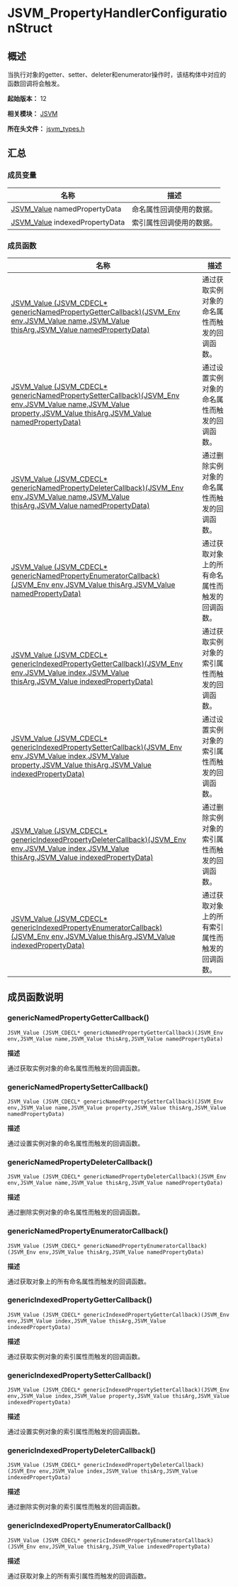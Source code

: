 # JSVM_PropertyHandlerConfigurationStruct
<!--Kit: Common Basic Capability-->
<!--Subsystem: arkcompiler-->
<!--Owner: @yuanxiaogou; @huanghan18; @suyuehhh; @KasonChan; @string_sz; @diking-->
<!--SE: @knightaoko-->
<!--TSE: @test_lzz-->

## 概述

当执行对象的getter、setter、deleter和enumerator操作时，该结构体中对应的函数回调将会触发。

**起始版本：** 12

**相关模块：** [JSVM](capi-jsvm.md)

**所在头文件：** [jsvm_types.h](capi-jsvm-types-h.md)

## 汇总

### 成员变量

| 名称                               | 描述 |
|----------------------------------| -- |
| [JSVM_Value](capi-jsvm-jsvm-value--8h.md) namedPropertyData | 命名属性回调使用的数据。 |
| [JSVM_Value](capi-jsvm-jsvm-value--8h.md) indexedPropertyData   | 索引属性回调使用的数据。 |


### 成员函数

| 名称 | 描述 |
| -- | -- |
| [JSVM_Value (JSVM_CDECL* genericNamedPropertyGetterCallback)(JSVM_Env env,JSVM_Value name,JSVM_Value thisArg,JSVM_Value namedPropertyData)](#genericnamedpropertygettercallback) | 通过获取实例对象的命名属性而触发的回调函数。 |
| [JSVM_Value (JSVM_CDECL* genericNamedPropertySetterCallback)(JSVM_Env env,JSVM_Value name,JSVM_Value property,JSVM_Value thisArg,JSVM_Value namedPropertyData)](#genericnamedpropertysettercallback) | 通过设置实例对象的命名属性而触发的回调函数。 |
| [JSVM_Value (JSVM_CDECL* genericNamedPropertyDeleterCallback)(JSVM_Env env,JSVM_Value name,JSVM_Value thisArg,JSVM_Value namedPropertyData)](#genericnamedpropertydeletercallback) | 通过删除实例对象的命名属性而触发的回调函数。 |
| [JSVM_Value (JSVM_CDECL* genericNamedPropertyEnumeratorCallback)(JSVM_Env env,JSVM_Value thisArg,JSVM_Value namedPropertyData)](#genericnamedpropertyenumeratorcallback) | 通过获取对象上的所有命名属性而触发的回调函数。 |
| [JSVM_Value (JSVM_CDECL* genericIndexedPropertyGetterCallback)(JSVM_Env env,JSVM_Value index,JSVM_Value thisArg,JSVM_Value indexedPropertyData)](#genericindexedpropertygettercallback) | 通过获取实例对象的索引属性而触发的回调函数。 |
| [JSVM_Value (JSVM_CDECL* genericIndexedPropertySetterCallback)(JSVM_Env env,JSVM_Value index,JSVM_Value property,JSVM_Value thisArg,JSVM_Value indexedPropertyData)](#genericindexedpropertysettercallback) | 通过设置实例对象的索引属性而触发的回调函数。 |
| [JSVM_Value (JSVM_CDECL* genericIndexedPropertyDeleterCallback)(JSVM_Env env,JSVM_Value index,JSVM_Value thisArg,JSVM_Value indexedPropertyData)](#genericindexedpropertydeletercallback) | 通过删除实例对象的索引属性而触发的回调函数。 |
| [JSVM_Value (JSVM_CDECL* genericIndexedPropertyEnumeratorCallback)(JSVM_Env env,JSVM_Value thisArg,JSVM_Value indexedPropertyData)](#genericindexedpropertyenumeratorcallback) | 通过获取对象上的所有索引属性而触发的回调函数。 |

## 成员函数说明

### genericNamedPropertyGetterCallback()

```
JSVM_Value (JSVM_CDECL* genericNamedPropertyGetterCallback)(JSVM_Env env,JSVM_Value name,JSVM_Value thisArg,JSVM_Value namedPropertyData)
```

**描述**

通过获取实例对象的命名属性而触发的回调函数。

### genericNamedPropertySetterCallback()

```
JSVM_Value (JSVM_CDECL* genericNamedPropertySetterCallback)(JSVM_Env env,JSVM_Value name,JSVM_Value property,JSVM_Value thisArg,JSVM_Value namedPropertyData)
```

**描述**

通过设置实例对象的命名属性而触发的回调函数。

### genericNamedPropertyDeleterCallback()

```
JSVM_Value (JSVM_CDECL* genericNamedPropertyDeleterCallback)(JSVM_Env env,JSVM_Value name,JSVM_Value thisArg,JSVM_Value namedPropertyData)
```

**描述**

通过删除实例对象的命名属性而触发的回调函数。

### genericNamedPropertyEnumeratorCallback()

```
JSVM_Value (JSVM_CDECL* genericNamedPropertyEnumeratorCallback)(JSVM_Env env,JSVM_Value thisArg,JSVM_Value namedPropertyData)
```

**描述**

通过获取对象上的所有命名属性而触发的回调函数。

### genericIndexedPropertyGetterCallback()

```
JSVM_Value (JSVM_CDECL* genericIndexedPropertyGetterCallback)(JSVM_Env env,JSVM_Value index,JSVM_Value thisArg,JSVM_Value indexedPropertyData)
```

**描述**

通过获取实例对象的索引属性而触发的回调函数。

### genericIndexedPropertySetterCallback()

```
JSVM_Value (JSVM_CDECL* genericIndexedPropertySetterCallback)(JSVM_Env env,JSVM_Value index,JSVM_Value property,JSVM_Value thisArg,JSVM_Value indexedPropertyData)
```

**描述**

通过设置实例对象的索引属性而触发的回调函数。

### genericIndexedPropertyDeleterCallback()

```
JSVM_Value (JSVM_CDECL* genericIndexedPropertyDeleterCallback)(JSVM_Env env,JSVM_Value index,JSVM_Value thisArg,JSVM_Value indexedPropertyData)
```

**描述**

通过删除实例对象的索引属性而触发的回调函数。

### genericIndexedPropertyEnumeratorCallback()

```
JSVM_Value (JSVM_CDECL* genericIndexedPropertyEnumeratorCallback)(JSVM_Env env,JSVM_Value thisArg,JSVM_Value indexedPropertyData)
```

**描述**

通过获取对象上的所有索引属性而触发的回调函数。


